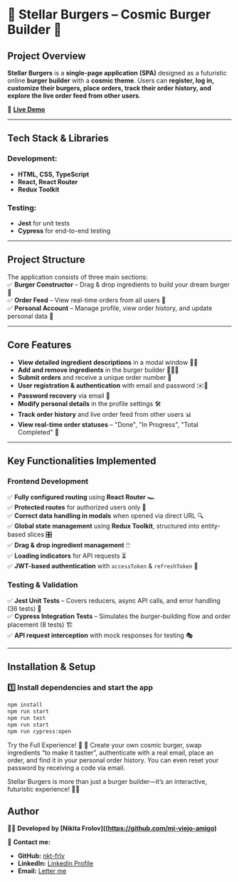# 🍔 Stellar Burgers – Cosmic Burger Builder 🚀  

## **Project Overview**  
**Stellar Burgers** is a **single-page application (SPA)** designed as a futuristic online **burger builder** with a **cosmic theme**. Users can **register, log in, customize their burgers, place orders, track their order history, and explore the live order feed from other users**.  

🔗 **[Live Demo](https://stellar-burgers-mypxo6d30-mi-viejo-amigos-projects.vercel.app/)**  

---

## **Tech Stack & Libraries**  
### **Development:**  
- **HTML, CSS, TypeScript**  
- **React, React Router**  
- **Redux Toolkit**  

### **Testing:**  
- **Jest** for unit tests  
- **Cypress** for end-to-end testing  

---

## **Project Structure**  
The application consists of three main sections:  
✅ **Burger Constructor** – Drag & drop ingredients to build your dream burger 🍔  
✅ **Order Feed** – View real-time orders from all users 📡  
✅ **Personal Account** – Manage profile, view order history, and update personal data 🔐  

---

## **Core Features**  
- **View detailed ingredient descriptions** in a modal window 🧑‍🍳  
- **Add and remove ingredients** in the burger builder 🍞🥩🥬  
- **Submit orders** and receive a unique order number 🔢  
- **User registration & authentication** with email and password ✉️🔑  
- **Password recovery** via email 🔄  
- **Modify personal details** in the profile settings 🛠️  
- **Track order history** and live order feed from other users 📊  
- **View real-time order statuses** – "Done", "In Progress", "Total Completed" 📌  

---

## **Key Functionalities Implemented**  
### **Frontend Development**  
✅ **Fully configured routing** using **React Router** 🏎️  
✅ **Protected routes** for authorized users only 🔐  
✅ **Correct data handling in modals** when opened via direct URL 🔍  
✅ **Global state management** using **Redux Toolkit**, structured into entity-based slices 🎛️  
✅ **Drag & drop ingredient management** 🖱️  
✅ **Loading indicators** for API requests ⏳  
✅ **JWT-based authentication** with `accessToken` & `refreshToken` 🔑  

### **Testing & Validation**  
✅ **Jest Unit Tests** – Covers reducers, async API calls, and error handling (36 tests) 🧪  
✅ **Cypress Integration Tests** – Simulates the burger-building flow and order placement (8 tests) 🏗️  
✅ **API request interception** with mock responses for testing 🎭  

---

## **Installation & Setup**  

### **1️⃣ Install dependencies and start the app**  
```bash
npm install
npm run start
npm run test
npm run start
npm run cypress:open
```
Try the Full Experience! 🌟
🚀 Create your own cosmic burger, swap ingredients “to make it tastier”, authenticate with a real email, place an order, and find it in your personal order history. You can even reset your password by receiving a code via email.

Stellar Burgers is more than just a burger builder—it’s an interactive, futuristic experience! 💫🔥

## **Author**  
👨‍💻 **Developed by [Nikita Frolov]((https://github.com/mi-viejo-amigo)**  

📩 **Contact me:**  
- **GitHub:** [nkt-frlv](https://github.com/mi-viejo-amigo)  
- **LinkedIn:** [LinkedIn Profile](www.linkedin.com/in/nktfrlv)  
- **Email:** [Letter me](nkt.frlv7@yandex.ru)  

